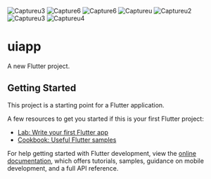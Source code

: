 ![Captureu3](https://user-images.githubusercontent.com/48346432/233803190-59a5c4c1-ee70-4214-b157-e4f53ebd5b56.JPG)
![Capture6](https://user-images.githubusercontent.com/48346432/233803192-093b74b0-2f7b-42d6-bdce-12d041b42db6.JPG)
![Capture6](https://user-images.githubusercontent.com/48346432/233803207-8f15c6a5-b402-46e7-874f-30b5c650b7ff.JPG)
![Captureu](https://user-images.githubusercontent.com/48346432/233803210-de915467-a7a0-4c55-a871-351e2ce6cd77.JPG)
![Captureu2](https://user-images.githubusercontent.com/48346432/233803211-35ffada0-239e-4ada-ba67-907b9b93b88c.JPG)
![Captureu3](https://user-images.githubusercontent.com/48346432/233803212-8bb2be26-00df-4fd4-a23e-6c86dbce42a5.JPG)
![Captureu4](https://user-images.githubusercontent.com/48346432/233803213-168c7fa4-2464-4441-a54b-75e0193236ba.JPG)
# uiapp

A new Flutter project.

## Getting Started

This project is a starting point for a Flutter application.

A few resources to get you started if this is your first Flutter project:

- [Lab: Write your first Flutter app](https://docs.flutter.dev/get-started/codelab)
- [Cookbook: Useful Flutter samples](https://docs.flutter.dev/cookbook)

For help getting started with Flutter development, view the
[online documentation](https://docs.flutter.dev/), which offers tutorials,
samples, guidance on mobile development, and a full API reference.
